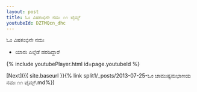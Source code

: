 ```yaml
---
layout: post
title: ಓಂ ವಿಷಕಂಭಿನೇ ನಮಃ ೧೧ ಟೈಮ್ಸ್
youtubeId: DZTMQcn_dhc
---
```

 
 
 ಓಂ ವಿಷಕಂಭಿನೇ ನಮಃ  
 
 -  ಯಾರು ಎಲ್ಲೆಡೆ ಹರಡಿದ್ದಾರೆ 
 
  
 
  
 
 
 
 
 
 


{% include youtubePlayer.html id=page.youtubeId %}
 
[Next]({{ site.baseurl }}{% link  split1/_posts/2013-07-25-ಓಂ ಚಾಮುಷ್ಟಮಭಾಣಯ ನಮಃ ೧೧ ಟೈಮ್ಸ್.md%})
 
